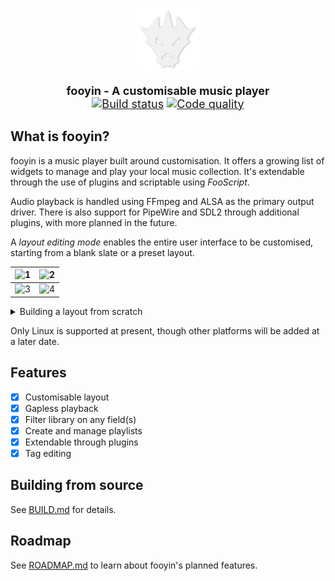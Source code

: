 <p align="center">
<img src="data/icons/sc-fooyin.svg" width="20%" alt="fooyin logo">
</p>

<p align="center" style="font-size: 18px;">
<strong>fooyin - A customisable music player</strong>
<br />
<a href="https://github.com/ludouzi/fooyin/actions/workflows/build.yml"><img src="https://github.com/ludouzi/fooyin/actions/workflows/build.yml/badge.svg" alt="Build status"></a>
<a href="https://app.codacy.com/gh/ludouzi/fooyin/dashboard?utm_source=gh&utm_medium=referral&utm_content=&utm_campaign=Badge_grade"><img src="https://app.codacy.com/project/badge/Grade/ae0c3e9825d849b0b64697e59e4dfea6" alt="Code quality"></a>
</p>

## What is fooyin?

fooyin is a music player built around customisation. It offers a growing list of widgets to manage and play your local music
collection. It's extendable through the use of plugins and scriptable using *FooScript*.

Audio playback is handled using FFmpeg and ALSA as the primary output driver.
There is also support for PipeWire and SDL2 through additional plugins, with more planned in the future.

A *layout editing mode* enables the entire user interface to be customised,
starting from a blank slate or a preset layout.

 ![1](https://github.com/ludouzi/fooyin/assets/45490980/94d610d8-4878-4c7a-8607-d2dd7936a8a1) | ![2](https://github.com/ludouzi/fooyin/assets/45490980/d82f619c-f43f-40d6-b9dc-54cdf88e3e11) 
----------------------------------------------------------------------------------------------|----------------------------------------------------------------------------------------------
 ![3](https://github.com/ludouzi/fooyin/assets/45490980/f95f4b76-113e-4f9b-9055-376e4575b033) | ![4](https://github.com/ludouzi/fooyin/assets/45490980/4774d1ef-1618-4a02-8e26-2ef24cb2d039) 

<details>
<summary>Building a layout from scratch</summary>

https://github.com/ludouzi/fooyin/assets/45490980/e6fbce19-2c95-4a2c-b832-32b37cb41db9

</details>

Only Linux is supported at present, though other platforms will be added at a later date.

## Features

* [x] Customisable layout
* [x] Gapless playback
* [x] Filter library on any field(s)
* [x] Create and manage playlists
* [x] Extendable through plugins
* [x] Tag editing

## Building from source

See [BUILD.md](BUILD.md) for details.

## Roadmap

See [ROADMAP.md](ROADMAP.md) to learn about fooyin's planned features.
